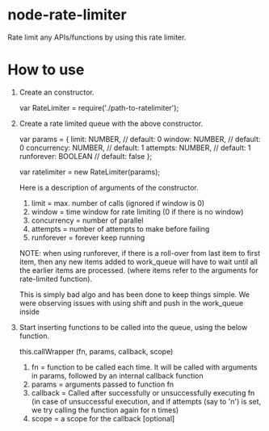 node-rate-limiter
=================

Rate limit any APIs/functions by using this rate limiter.

How to use
==========

1. Create an constructor.

    var RateLimiter = require('./path-to-ratelimiter');

2. Create a rate limited queue with the above constructor.

    var params = {
        limit: NUMBER,          // default: 0
        window: NUMBER,         // default: 0
        concurrency: NUMBER,    // default: 1
        attempts: NUMBER,       // default: 1
        runforever: BOOLEAN     // default: false
    };

    var ratelimiter = new RateLimiter(params);


    Here is a description of arguments of the constructor.

    1. limit = max. number of calls (ignored if window is 0)
    2. window = time window for rate limiting (0 if there is no window)
    3. concurrency = number of parallel
    4. attempts = number of attempts to make before failing
    5. runforever = forever keep running

    NOTE: when using runforever, if there is a roll-over from last item
    to first item, then any new items added to work_queue will have to
    wait until all the earlier items are processed. (where items refer to
    the arguments for rate-limited function).

    This is simply bad algo and has been done to keep things simple. We
    were observing issues with using shift and push in the work_queue inside

3. Start inserting functions to be called into the queue, using the below function.

    this.callWrapper (fn, params, callback, scope)

    1. fn = function to be called each time. It will be called with
       arguments in params, followed by an internal callback function
    2. params = arguments passed to function fn
    3. callback = Called after successfully or unsuccessfully executing fn
       (in case of unsuccessful execution, and if attempts (say to 'n') is 
       set, we try calling the function again for n times)
    4. scope = a scope for the callback [optional]


